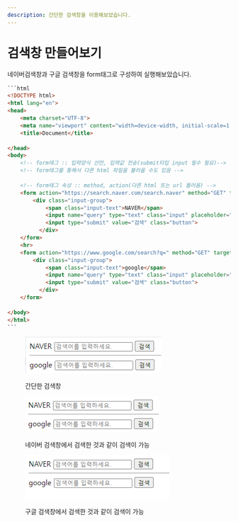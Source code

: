 ```yaml
---
description: 간단한 검색창을 이용해보았습니다.
---
```


# 검색창 만들어보기

네이버검색창과 구글 검색창을 form태그로 구성하여 실행해보았습니다.

````html
```html
<!DOCTYPE html>
<html lang="en">
<head>
    <meta charset="UTF-8">
    <meta name="viewport" content="width=device-width, initial-scale=1.0">
    <title>Document</title>
   
</head>
<body>
    <!-- form태그 :: 입력양식 선언, 입력값 전송(submit타입 input 필수 필요)-->
    <!-- form태그를 통해서 다른 html 파일을 불러올 수도 있음 -->

    <!-- form태그 속성 :: method, action(다른 html 또는 url 불러옴) -->
    <form action="https://search.naver.com/search.naver" method="GET" target="_blank">
        <div class="input-group">
            <span class="input-text">NAVER</span>
            <input name="query" type="text" class="input" placeholder="검색어를 입력하세요." >
            <input type="submit" value="검색" class="button">
          </div>
    </form>
    <hr>
    <form action="https://www.google.com/search?q=" method="GET" target="_blank">
        <div class="input-group">
            <span class="input-text">google</span>
            <input name="query" type="text" class="input" placeholder="검색어를 입력하세요." >
            <input type="submit" value="검색" class="button">
          </div>
    </form>
    
</body>
</html>
```
````

<figure><img src="../../../.gitbook/assets/image.png" alt=""><figcaption><p>간단한 검색창</p></figcaption></figure>

<figure><img src="../../../.gitbook/assets/12.gif" alt=""><figcaption><p>네이버 검색창에서 검색한 것과 같이 검색이 가능</p></figcaption></figure>

<figure><img src="../../../.gitbook/assets/11.gif" alt=""><figcaption><p>구글 검색창에서 검색한 것과 같이 검색이 가능</p></figcaption></figure>
